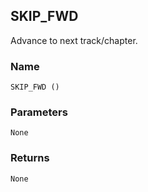## SKIP\_FWD

Advance to next track/chapter.


### Name

`SKIP_FWD ()`


### Parameters

`None`


### Returns

`None
`